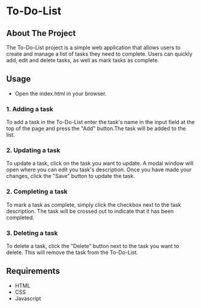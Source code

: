 # To-Do-List
## About The Project
The To-Do-List project is a simple web application that allows users to create and manage a list of
tasks they need to complete. Users can quickly add, edit and delete tasks, as well as mark tasks as complete.
## Usage
- Open the index.html in your browser.
### 1. Adding a task
To add a task in the To-Do-List enter the task's name in the input field at the top of the page and press the "Add" button.The task will be added to the list.
### 2. Updating a task
To update a task, click on the task you want to update. A modal window will open where you can edit you task's description. Once you have made your changes, click the "Save" button to update the task.
### 2. Completing a task
To mark a task as complete, simply click the checkbox next to the task description. The task will be crossed out to indicate that it has been completed.
### 3. Deleting a task
To delete a task, click the "Delete" button next to the task you want to delete. This will remove the task from the To-Do-List.
## Requirements
- HTML
- CSS
- Javascript

